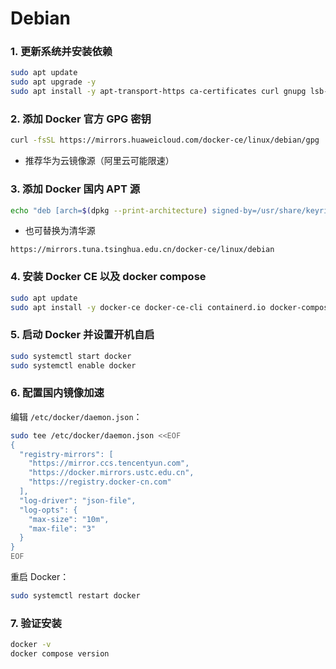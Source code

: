 # Debian

### **1. 更新系统并安装依赖**

```bash
sudo apt update
sudo apt upgrade -y
sudo apt install -y apt-transport-https ca-certificates curl gnupg lsb-release software-properties-common
```

### **2. 添加 Docker 官方 GPG 密钥**

```bash
curl -fsSL https://mirrors.huaweicloud.com/docker-ce/linux/debian/gpg | sudo gpg --dearmor -o /usr/share/keyrings/docker-archive-keyring.gpg
```

- 推荐华为云镜像源（阿里云可能限速）

### **3. 添加 Docker 国内 APT 源**

```bash
echo "deb [arch=$(dpkg --print-architecture) signed-by=/usr/share/keyrings/docker-archive-keyring.gpg] https://mirrors.huaweicloud.com/docker-ce/linux/debian $(lsb_release -cs) stable" | sudo tee /etc/apt/sources.list.d/docker.list > /dev/null
```

- 也可替换为清华源

```
https://mirrors.tuna.tsinghua.edu.cn/docker-ce/linux/debian
```

### **4. 安装 Docker CE 以及 docker compose**

```bash
sudo apt update
sudo apt install -y docker-ce docker-ce-cli containerd.io docker-compose-plugin
```

### **5. 启动 Docker 并设置开机自启**

```bash
sudo systemctl start docker
sudo systemctl enable docker
```

### **6. 配置国内镜像加速**

编辑 `/etc/docker/daemon.json`：

```bash
sudo tee /etc/docker/daemon.json <<EOF
{
  "registry-mirrors": [
    "https://mirror.ccs.tencentyun.com",
    "https://docker.mirrors.ustc.edu.cn",
    "https://registry.docker-cn.com"
  ],
  "log-driver": "json-file",
  "log-opts": {
    "max-size": "10m",
    "max-file": "3"
  }
}
EOF
```

重启 Docker：

```bash
sudo systemctl restart docker
```

### **7. 验证安装**

```bash
docker -v
docker compose version
```